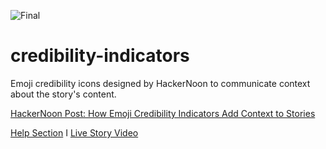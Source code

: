 ![Final](https://user-images.githubusercontent.com/53912722/227140103-c08ba95b-eea6-48e8-a704-f3d7f9ffcff7.png)
# credibility-indicators
Emoji credibility icons designed by HackerNoon to communicate context about the story's content. 

[HackerNoon Post: How Emoji Credibility Indicators Add Context to Stories](https://hackernoon.com/how-emoji-credibility-indicators-add-context-to-stories)

[Help Section](https://help.hackernoon.com/emoji-credibility-indicators)  I  [Live Story Video](https://www.youtube.com/watch?v=dZdXRnmdQtQ)       
